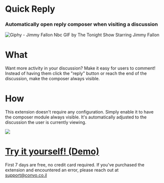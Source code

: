 # Quick Reply
### Automatically open reply composer when visiting a discussion

![Giphy - Jimmy Fallon Nbc GIF by The Tonight Show Starring Jimmy Fallon](https://media1.giphy.com/media/l46CgyKsBuQ2nsBl6/giphy.gif?cid=7175f6acjgabj88c0x8f688mmsf5rf5nuc3s75yootsd987q&rid=giphy.gif&ct=g)

# What
Want more activity in your discussion? Make it easy for users to comment! Instead of having them click the "reply" button or reach the end of the discussion, make the composer always visible. 

# How
This extension doesn't require any configuration. Simply enable it to have the composer module always visible. It's automatically adjusted to the discussion the user is currently viewing. 

![](https://i.imgur.com/fj6tWas.gif)

# [Try it yourself! (Demo)](https://convo-extensions-demo.convo.co.il/d/3-quick-reply)
First 7 days are free, no credit card required. If you've purchased the extension and encountered an error, please reach out at support@convo.co.il
